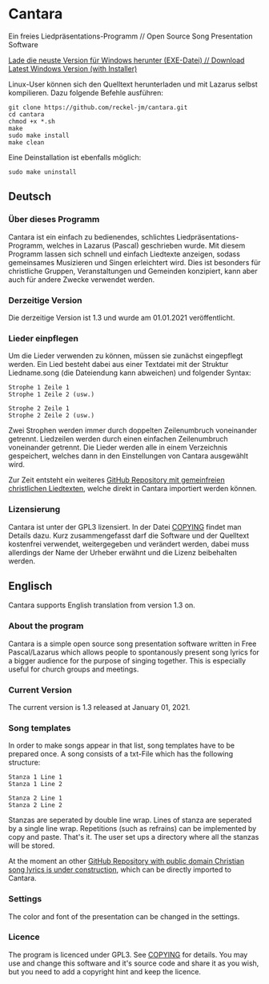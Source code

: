 # Cantara
Ein freies Liedpräsentations-Programm // Open Source Song Presentation Software

[Lade die neuste Version für Windows herunter (EXE-Datei) // Download Latest Windows Version (with Installer)](https://github.com/reckel-jm/cantara/releases/download/release1-1/cantara-1-1.exe)

Linux-User können sich den Quelltext herunterladen und mit Lazarus selbst kompilieren. Dazu folgende Befehle ausführen:

    git clone https://github.com/reckel-jm/cantara.git
    cd cantara
    chmod +x *.sh
    make
    sudo make install
    make clean
    
Eine Deinstallation ist ebenfalls möglich:

    sudo make uninstall

## Deutsch

### Über dieses Programm
Cantara ist ein einfach zu bedienendes, schlichtes Liedpräsentations-Programm, welches in Lazarus (Pascal) geschrieben wurde. Mit diesem Programm lassen sich schnell und einfach Liedtexte anzeigen, sodass gemeinsames Musizieren und Singen erleichtert wird. Dies ist besonders für christliche Gruppen, Veranstaltungen und Gemeinden konzipiert, kann aber auch für andere Zwecke verwendet werden.

### Derzeitige Version
Die derzeitige Version ist 1.3 und wurde am 01.01.2021 veröffentlicht.

### Lieder einpflegen
Um die Lieder verwenden zu können, müssen sie zunächst eingepflegt werden. Ein Lied besteht dabei aus einer Textdatei mit der Struktur Liedname.song (die Dateiendung kann abweichen) und folgender Syntax:

    Strophe 1 Zeile 1
    Strophe 1 Zeile 2 (usw.)
    
    Strophe 2 Zeile 1
    Strophe 2 Zeile 2 (usw.)

Zwei Strophen werden immer durch doppelten Zeilenumbruch voneinander getrennt. Liedzeilen werden durch einen einfachen Zeilenumbruch voneinander getrennt. Die Lieder werden alle in einem Verzeichnis gespeichert, welches dann in den Einstellungen von Cantara ausgewählt wird.

Zur Zeit entsteht ein weiteres [GitHub Repository mit gemeinfreien christlichen Liedtexten](https://github.com/reckel-jm/cantara_songrepo), welche direkt in Cantara importiert werden können.

### Lizensierung

Cantara ist unter der GPL3 lizensiert. In der Datei [COPYING](https://github.com/reckel-jm/cantara/blob/master/COPYING) findet man Details dazu. Kurz zusammengefasst darf die Software und der Quelltext kostenfrei verwendet, weitergegeben und verändert werden, dabei muss allerdings der Name der Urheber erwähnt und die Lizenz beibehalten werden.

## Englisch
Cantara supports English translation from version 1.3 on.

### About the program
Cantara is a simple open source song presentation software written in Free Pascal/Lazarus which allows people to spontanously present song lyrics for a bigger audience for the purpose of singing together. This is especially useful for church groups and meetings. 

### Current Version
The current version is 1.3 released at January 01, 2021.

### Song templates
In order to make songs appear in that list, song templates have to be prepared once. A song consists of a txt-File which has the following structure:

    Stanza 1 Line 1
    Stanza 1 Line 2
    
    Stanza 2 Line 1
    Stanza 2 Line 2

Stanzas are seperated by double line wrap. Lines of stanza are seperated by a single line wrap. Repetitions (such as refrains) can be implemented by copy and paste. That's it. The user set ups a directory where all the stanzas will be stored.

At the moment an other [GitHub Repository with public domain Christian song lyrics is under construction](https://github.com/reckel-jm/cantara_songrepo), which can be directly imported to Cantara.

### Settings
The color and font of the presentation can be changed in the settings.

### Licence
The program is licenced under GPL3. See [COPYING](https://github.com/reckel-jm/cantara/blob/master/COPYING) for details. You may use and change this software and it's source code and share it as you wish, but you need to add a copyright hint and keep the licence.

